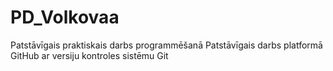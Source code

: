 # PD_Volkovaa
Patstāvīgais praktiskais darbs programmēšanā
Patstāvīgais darbs platformā GitHub ar versiju kontroles sistēmu Git
